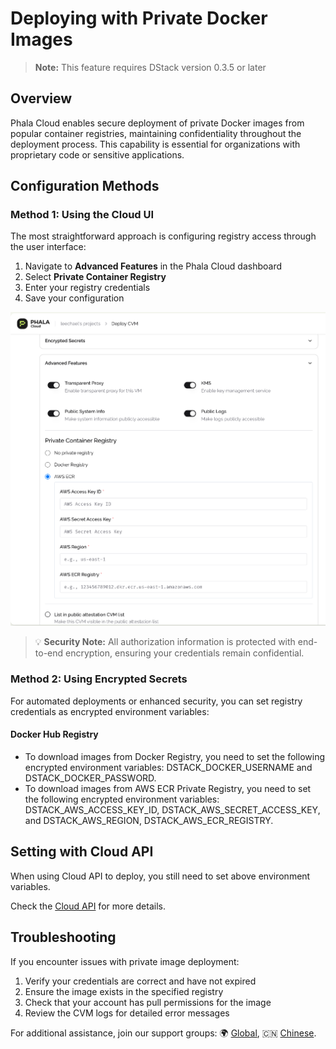 # Deploying with Private Docker Images

> **Note:** This feature requires DStack version 0.3.5 or later

## Overview

Phala Cloud enables secure deployment of private Docker images from popular container registries, maintaining confidentiality throughout the deployment process. This capability is essential for organizations with proprietary code or sensitive applications.

## Configuration Methods

### Method 1: Using the Cloud UI

The most straightforward approach is configuring registry access through the user interface:

1. Navigate to **Advanced Features** in the Phala Cloud dashboard
2. Select **Private Container Registry**
3. Enter your registry credentials
4. Save your configuration

![Private Docker registry configuration](../../.gitbook/assets/cloud-private-docker.png)

> 💡 **Security Note:** All authorization information is protected with end-to-end encryption, ensuring your credentials remain confidential.

### Method 2: Using Encrypted Secrets

For automated deployments or enhanced security, you can set registry credentials as encrypted environment variables:

#### Docker Hub Registry

- To download images from Docker Registry, you need to set the following encrypted environment variables: DSTACK_DOCKER_USERNAME and DSTACK_DOCKER_PASSWORD.
- To download images from AWS ECR Private Registry, you need to set the following encrypted environment variables: DSTACK_AWS_ACCESS_KEY_ID, DSTACK_AWS_SECRET_ACCESS_KEY, and DSTACK_AWS_REGION, DSTACK_AWS_ECR_REGISTRY.

## Setting with Cloud API

When using Cloud API to deploy, you still need to set above environment variables.

Check the [Cloud API](https://cloud-api.phala.network/docs) for more details.

## Troubleshooting

If you encounter issues with private image deployment:

1. Verify your credentials are correct and have not expired
2. Ensure the image exists in the specified registry
3. Check that your account has pull permissions for the image
4. Review the CVM logs for detailed error messages

For additional assistance, join our support groups: 🌍 [Global](https://t.me/+nbhjx1ADG9EyYmI9), 🇨🇳 [Chinese](https://t.me/+4PcAE9qTZ1kzM2M9).